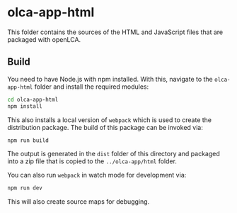 # olca-app-html
This folder contains the sources of the HTML and JavaScript files that are
packaged with openLCA.

## Build
You need to have Node.js with npm installed. With this, navigate to the
`olca-app-html` folder and install the required modules:

```bash
cd olca-app-html
npm install
```

This also installs a local version of `webpack` which is used to create the
distribution package. The build of this package can be invoked via:

```bash
npm run build
```

The output is generated in the `dist` folder of this directory and packaged
into a zip file that is copied to the `../olca-app/html` folder.

You can also run `webpack` in watch mode for development via:

```bash
npm run dev
```

This will also create source maps for debugging.
